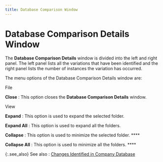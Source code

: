 ```yaml
---
title: Database Comparison Window
---
```


# Database Comparison Details Window


The **Database Comparison Details**  window is divided into the left and right panel. The left panel lists  all the variations that have been identified and the right panel lists  the number of instances the variation has occurred.


The menu options of the Database Comparison Details  window are:


File


**Close**
: This option closes the **Database 
 Comparison Details** window.


View


**Expand**
: This option is used to expand the selected  folder.


**Expand All**
: This option is used to expand all the  folders.


**Collapse**
: This option is used to minimize the selected  folder. ****


**Collapse All**
: This option is used to minimize all the  folders. ****


{:.see_also}
See also
: [Changes  Identified in Company Database]({{site.advutl_baseurl}}/misc/dbu_utilty_changes_identified_in_company_database.html)
